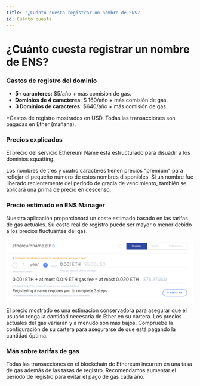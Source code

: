 ```yaml
---
title: '¿Cuánto cuesta registrar un nombre de ENS?'
id: Cuánto cuesta
---
```


# ¿Cuánto cuesta registrar un nombre de ENS?

### Gastos de registro del dominio

* **5+ caracteres:** $5/año + más comisión de gas.
* **Dominios de 4 caracteres:** $ 160/año + más comisión de gas.
* **3 Dominios de caracteres:** $640/año + más comisión de gas.

*Gastos de registro mostrados en USD. Todas las transacciones son pagadas en Ether (mañana).

### Precios explicados

El precio del servicio Ethereum Name está estructurado para disuadir a los dominios squatting.

Los nombres de tres y cuatro caracteres tienen precios "premium" para reflejar el pequeño número de estos nombres disponibles. Si un nombre fue liberado recientemente del período de gracia de vencimiento, también se aplicará una prima de precio en descenso.

### Precio estimado en ENS Manager

Nuestra aplicación proporcionará un coste estimado basado en las tarifas de gas actuales. Su costo real de registro puede ser mayor o menor debido a los precios fluctuantes del gas.


![Total = (Costo de Registro Anual \* Años) + Gas.](./img/register-costs-1.png "Total = (Costo de Registro Anual \* Años) + Gas.")


El precio mostrado es una estimación conservadora para asegurar que el usuario tenga la cantidad necesaria de Ether en su cartera. Los precios actuales del gas variarán y a menudo son más bajos. Compruebe la configuración de su cartera para asegurarse de que está pagando la cantidad óptima.

### Más sobre tarifas de gas

Todas las transacciones en el blockchain de Ethereum incurren en una tasa de gas además de las tasas de registro. Recomendamos aumentar el período de registro para evitar el pago de gas cada año.

